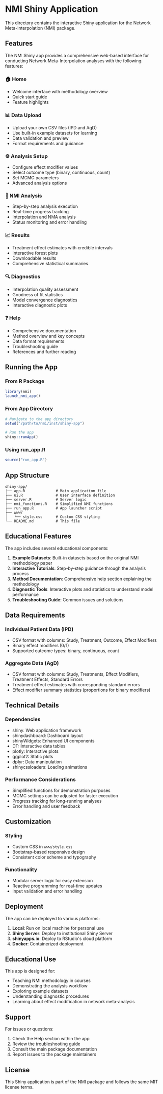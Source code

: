 # NMI Shiny Application

This directory contains the interactive Shiny application for the Network Meta-Interpolation (NMI) package.

## Features

The NMI Shiny app provides a comprehensive web-based interface for conducting Network Meta-Interpolation analyses with the following features:

### 🏠 Home
- Welcome interface with methodology overview
- Quick start guide
- Feature highlights

### 📊 Data Upload
- Upload your own CSV files (IPD and AgD)
- Use built-in example datasets for learning
- Data validation and preview
- Format requirements and guidance

### ⚙️ Analysis Setup
- Configure effect modifier values
- Select outcome type (binary, continuous, count)
- Set MCMC parameters
- Advanced analysis options

### 🔬 NMI Analysis
- Step-by-step analysis execution
- Real-time progress tracking
- Interpolation and NMA analysis
- Status monitoring and error handling

### 📈 Results
- Treatment effect estimates with credible intervals
- Interactive forest plots
- Downloadable results
- Comprehensive statistical summaries

### 🔍 Diagnostics
- Interpolation quality assessment
- Goodness of fit statistics
- Model convergence diagnostics
- Interactive diagnostic plots

### ❓ Help
- Comprehensive documentation
- Method overview and key concepts
- Data format requirements
- Troubleshooting guide
- References and further reading

## Running the App

### From R Package
```r
library(nmi)
launch_nmi_app()
```

### From App Directory
```r
# Navigate to the app directory
setwd("/path/to/nmi/inst/shiny-app")

# Run the app
shiny::runApp()
```

### Using run_app.R
```r
source("run_app.R")
```

## App Structure

```
shiny-app/
├── app.R              # Main application file
├── ui.R               # User interface definition
├── server.R           # Server logic
├── nmi_functions.R    # Simplified NMI functions
├── run_app.R          # App launcher script
├── www/
│   └── style.css      # Custom CSS styling
└── README.md          # This file
```

## Educational Features

The app includes several educational components:

1. **Example Datasets**: Built-in datasets based on the original NMI methodology paper
2. **Interactive Tutorials**: Step-by-step guidance through the analysis process
3. **Method Documentation**: Comprehensive help section explaining the methodology
4. **Diagnostic Tools**: Interactive plots and statistics to understand model performance
5. **Troubleshooting Guide**: Common issues and solutions

## Data Requirements

### Individual Patient Data (IPD)
- CSV format with columns: Study, Treatment, Outcome, Effect Modifiers
- Binary effect modifiers (0/1)
- Supported outcome types: binary, continuous, count

### Aggregate Data (AgD)
- CSV format with columns: Study, Treatments, Effect Modifiers, Treatment Effects, Standard Errors
- Treatment effect estimates with corresponding standard errors
- Effect modifier summary statistics (proportions for binary modifiers)

## Technical Details

### Dependencies
- shiny: Web application framework
- shinydashboard: Dashboard layout
- shinyWidgets: Enhanced UI components
- DT: Interactive data tables
- plotly: Interactive plots
- ggplot2: Static plots
- dplyr: Data manipulation
- shinycssloaders: Loading animations

### Performance Considerations
- Simplified functions for demonstration purposes
- MCMC settings can be adjusted for faster execution
- Progress tracking for long-running analyses
- Error handling and user feedback

## Customization

### Styling
- Custom CSS in `www/style.css`
- Bootstrap-based responsive design
- Consistent color scheme and typography

### Functionality
- Modular server logic for easy extension
- Reactive programming for real-time updates
- Input validation and error handling

## Deployment

The app can be deployed to various platforms:

1. **Local**: Run on local machine for personal use
2. **Shiny Server**: Deploy to institutional Shiny Server
3. **shinyapps.io**: Deploy to RStudio's cloud platform
4. **Docker**: Containerized deployment

## Educational Use

This app is designed for:
- Teaching NMI methodology in courses
- Demonstrating the analysis workflow
- Exploring example datasets
- Understanding diagnostic procedures
- Learning about effect modification in network meta-analysis

## Support

For issues or questions:
1. Check the Help section within the app
2. Review the troubleshooting guide
3. Consult the main package documentation
4. Report issues to the package maintainers

## License

This Shiny application is part of the NMI package and follows the same MIT license terms.